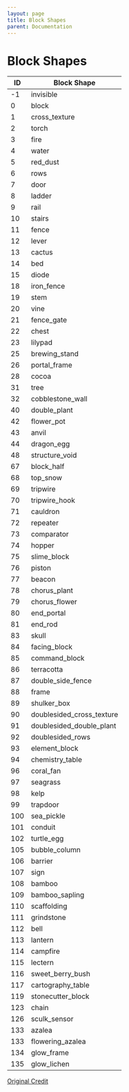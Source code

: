 ```yaml
---
layout: page
title: Block Shapes
parent: Documentation
---
```


# Block Shapes

| ID  | Block Shape               |
| --- | ------------------------- |
| -1  | invisible                 |
| 0   | block                     |
| 1   | cross_texture             |
| 2   | torch                     |
| 3   | fire                      |
| 4   | water                     |
| 5   | red_dust                  |
| 6   | rows                      |
| 7   | door                      |
| 8   | ladder                    |
| 9   | rail                      |
| 10  | stairs                    |
| 11  | fence                     |
| 12  | lever                     |
| 13  | cactus                    |
| 14  | bed                       |
| 15  | diode                     |
| 18  | iron_fence                |
| 19  | stem                      |
| 20  | vine                      |
| 21  | fence_gate                |
| 22  | chest                     |
| 23  | lilypad                   |
| 25  | brewing_stand             |
| 26  | portal_frame              |
| 28  | cocoa                     |
| 31  | tree                      |
| 32  | cobblestone_wall          |
| 40  | double_plant              |
| 42  | flower_pot                |
| 43  | anvil                     |
| 44  | dragon_egg                |
| 48  | structure_void            |
| 67  | block_half                |
| 68  | top_snow                  |
| 69  | tripwire                  |
| 70  | tripwire_hook             |
| 71  | cauldron                  |
| 72  | repeater                  |
| 73  | comparator                |
| 74  | hopper                    |
| 75  | slime_block               |
| 76  | piston                    |
| 77  | beacon                    |
| 78  | chorus_plant              |
| 79  | chorus_flower             |
| 80  | end_portal                |
| 81  | end_rod                   |
| 83  | skull                     |
| 84  | facing_block              |
| 85  | command_block             |
| 86  | terracotta                |
| 87  | double_side_fence         |
| 88  | frame                     |
| 89  | shulker_box               |
| 90  | doublesided_cross_texture |
| 91  | doublesided_double_plant  |
| 92  | doublesided_rows          |
| 93  | element_block             |
| 94  | chemistry_table           |
| 96  | coral_fan                 |
| 97  | seagrass                  |
| 98  | kelp                      |
| 99  | trapdoor                  |
| 100 | sea_pickle                |
| 101 | conduit                   |
| 102 | turtle_egg                |
| 105 | bubble_column             |
| 106 | barrier                   |
| 107 | sign                      |
| 108 | bamboo                    |
| 109 | bamboo_sapling            |
| 110 | scaffolding               |
| 111 | grindstone                |
| 112 | bell                      |
| 113 | lantern                   |
| 114 | campfire                  |
| 115 | lectern                   |
| 116 | sweet_berry_bush          |
| 117 | cartography_table         |
| 119 | stonecutter_block         |
| 123 | chain                     |
| 126 | sculk_sensor              |
| 133 | azalea                    |
| 133 | flowering_azalea          |
| 134 | glow_frame                |
| 135 | glow_lichen               |

[Original Credit](https://gist.github.com/toka7290/3bef704d2f57c775bb9ac84443a6df1c)
